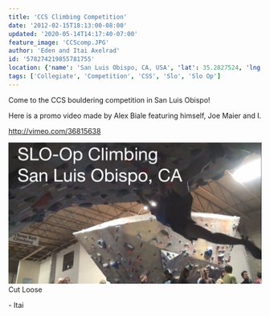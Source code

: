```yaml
---
title: 'CCS Climbing Competition'
date: '2012-02-15T18:13:00-08:00'
updated: '2020-05-14T14:17:40-07:00'
feature_image: 'CCScomp.JPG'
author: 'Eden and Itai Axelrad'
id: '578274219855781755'
location: {'name': 'San Luis Obispo, CA, USA', 'lat': 35.2827524, 'lng': -120.6596156, 'span': '0.207417,0.322723'}
tags: ['Collegiate', 'Competition', 'CSS', 'Slo', 'Slo Op']
---
```

Come to the CCS bouldering competition in San Luis Obispo!

Here is a promo video made by Alex Biale featuring himself, Joe Maier and I.

<http://vimeo.com/36815638>

![ccs](/images/CCScomp.JPG)Cut Loose

\- Itai
